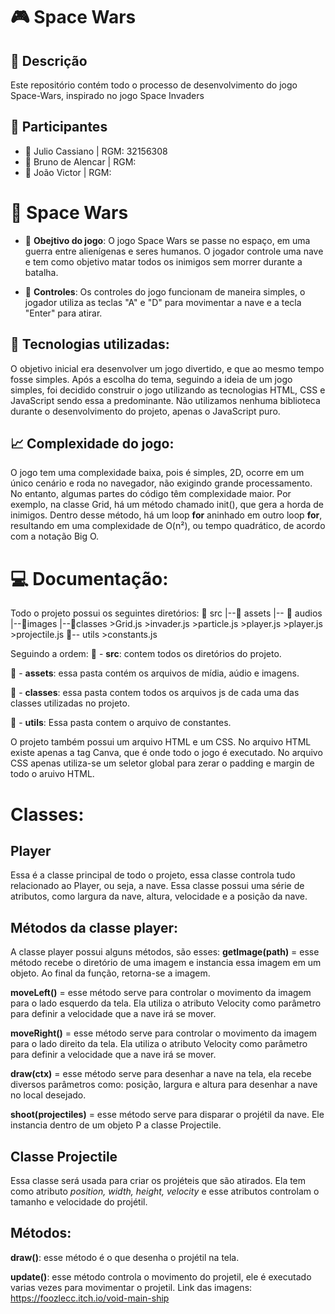 # 🎮 Space Wars

## 📜 Descrição
Este repositório contém todo o processo de desenvolvimento do jogo Space-Wars, inspirado no jogo Space Invaders

## 👥 Participantes

- 👤 Julio Cassiano | RGM: 32156308
- 👤 Bruno de Alencar | RGM: 
- 👤 João Victor | RGM: 

# 📘 Space Wars
- 📖 **Obejtivo do jogo**: O jogo Space Wars se passe no espaço, em uma guerra entre alienígenas e seres humanos. O jogador controle uma nave e tem como objetivo matar todos os inimigos sem morrer durante a batalha.

- 🔄 **Controles**: Os controles do jogo funcionam de maneira simples, o jogador utiliza as teclas "A" e "D" para movimentar a nave e a tecla "Enter" para atirar.

## 🔑 Tecnologias utilizadas:
O objetivo inicial era desenvolver um jogo divertido, e que ao mesmo tempo fosse simples. Após a escolha do tema, seguindo a ideia de um jogo simples, foi decidido construir o jogo utilizando as tecnologias HTML, CSS e JavaScript sendo essa a predominante. Não utilizamos nenhuma biblioteca durante o desenvolvimento do projeto, apenas o JavaScript puro.

## 📈 Complexidade do jogo:
O jogo tem uma complexidade baixa, pois é simples, 2D, ocorre em um único cenário e roda no navegador, não exigindo grande processamento. No entanto, algumas partes do código têm complexidade maior. Por exemplo, na classe Grid, há um método chamado init(), que gera a horda de inimigos. Dentro desse método, há um loop **for** aninhado em outro loop **for**, resultando em uma complexidade de O(n²), ou tempo quadrático, de acordo com a notação Big O.

# 💻 Documentação:
Todo o projeto possui os seguintes diretórios:
    📂 src
     |--📂 assets
         |-- 📂 audios
              |--📂images
                  |--📂classes 
                        >Grid.js
                        >invader.js
                        >particle.js
                        >player.js
                        >player.js
                        >projectile.js
                        📂-- utils
                            >constants.js

Seguindo a ordem:
📂 - **src**: contem todos os diretórios do projeto.

📂 - **assets**: essa pasta contém os arquivos de mídia, aúdio e imagens.

📂 - **classes**: essa pasta contem todos os arquivos js de cada uma das classes utilizadas no projeto.

📂 - **utils**: Essa pasta contem o arquivo de constantes.

O projeto também possui um arquivo HTML e um CSS. No arquivo HTML existe apenas a tag Canva, que é onde todo o jogo é executado. No arquivo CSS apenas utiliza-se um seletor global para zerar o padding e margin de todo o aruivo HTML.

# Classes:
## Player
Essa é a classe principal de todo o projeto, essa classe controla tudo relacionado ao Player, ou seja, a nave. Essa classe possui uma série de atributos, como largura da nave, altura, velocidade e a posição da nave.

## Métodos da classe player:
A classe player possui alguns métodos, são esses:
**getImage(path)** = esse método recebe o diretório de uma imagem e instancia essa imagem em um objeto. Ao final da função, retorna-se a imagem.

**moveLeft()** = esse método serve para controlar o movimento da imagem para o lado esquerdo da tela. Ela utiliza o atributo Velocity como parâmetro para definir a velocidade que a nave irá se mover.

**moveRight()** = esse método serve para controlar o movimento da imagem para o lado direito da tela. Ela utiliza o atributo Velocity como parâmetro para definir a velocidade que a nave irá se mover.

**draw(ctx)** = esse método serve para desenhar a nave na tela, ela recebe diversos parâmetros como: posição, largura e altura para desenhar a nave no local desejado.

**shoot(projectiles)** = esse método serve para disparar o projétil da nave. Ele instancia dentro de um objeto P a classe Projectile.

## Classe Projectile
Essa classe será usada para criar os projéteis que são atirados. Ela tem como atributo *position, width, height, velocity* e esse atributos controlam o tamanho e velocidade do projétil.

## Métodos:
**draw()**: esse método é o que desenha o projétil na tela.

**update()**: esse método controla o movimento do projetil, ele é executado varias vezes para movimentar o projetil.
Link das imagens:
https://foozlecc.itch.io/void-main-ship
